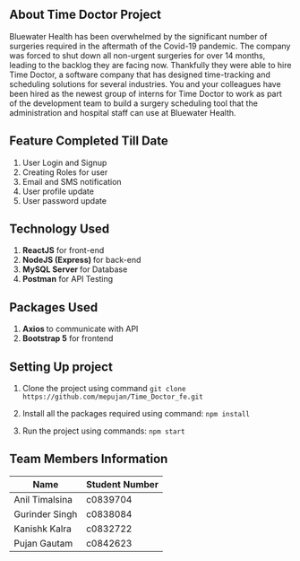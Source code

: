 ## About Time Doctor Project
Bluewater Health has been overwhelmed by the significant number of surgeries required in the aftermath of the Covid-19 pandemic. The company was forced to shut down all non-urgent surgeries for over 14 months, leading to the backlog they are facing now. Thankfully they were able to hire Time Doctor, a software company that has designed time-tracking and scheduling solutions for several industries. You and your colleagues have been hired as the newest group of interns for Time Doctor to work as part of the development team to build a surgery scheduling tool that the administration and hospital staff can use at Bluewater Health.

## Feature Completed Till Date
1. User Login and Signup
2. Creating Roles for user
3. Email and SMS notification
4. User profile update
5. User password update

## Technology Used
1. <b>ReactJS</b> for front-end
2. <b> NodeJS (Express) </b> for back-end
3. <b>MySQL Server </b> for Database
4. <b>Postman</b> for API Testing

## Packages Used 
1. <b>Axios </b> to communicate with API
2. <b>Bootstrap 5</b> for frontend


## Setting Up project
1. Clone the project using command 
`git clone https://github.com/mepujan/Time_Doctor_fe.git`

2. Install all the packages required using command:
`npm install`

3. Run the project using commands:
`npm start`



## Team Members Information
Name | Student Number
--- | ---
Anil Timalsina | c0839704
Gurinder Singh | c0838084
Kanishk Kalra | c0832722
Pujan Gautam | c0842623
